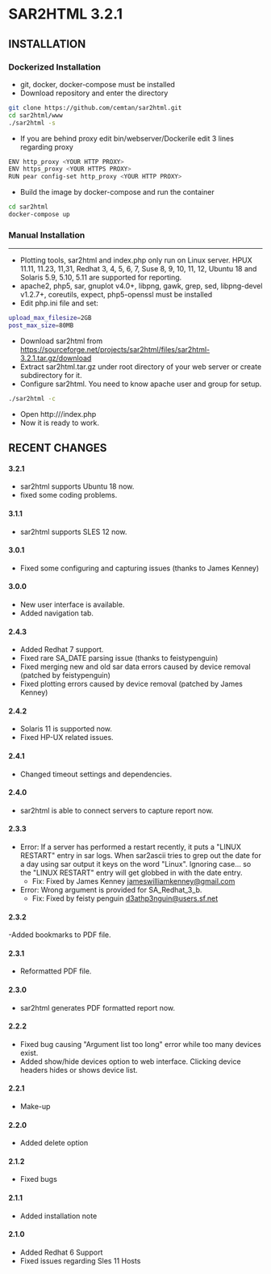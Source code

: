 # SAR2HTML 3.2.1

## INSTALLATION

### Dockerized Installation
- git, docker, docker-compose must be installed
- Download repository and enter the directory
```bash
git clone https://github.com/cemtan/sar2html.git
cd sar2html/www
./sar2html -s
```
- If you are behind proxy edit bin/webserver/Dockerile edit 3 lines regarding proxy 
```bash
ENV http_proxy <YOUR HTTP PROXY>
ENV https_proxy <YOUR HTTPS PROXY>
RUN pear config-set http_proxy <YOUR HTTP PROXY>
```
- Build the image by docker-compose and run the container
```bash
cd sar2html
docker-compose up
```
### Manual Installation
-------------------
- Plotting tools, sar2html and index.php only run on Linux server. HPUX 11.11, 11.23, 11,31, Redhat 3, 4, 5, 6, 7, Suse 8, 9, 10, 11, 12, Ubuntu 18 and Solaris 5.9, 5.10, 5.11 are supported for reporting.
- apache2, php5, sar, gnuplot v4.0+, libpng, gawk, grep, sed, libpng-devel v1.2.7+, coreutils, expect, php5-openssl must be installed
- Edit php.ini file and set:
```bash
upload_max_filesize=2GB
post_max_size=80MB
```
- Download sar2html from https://sourceforge.net/projects/sar2html/files/sar2html-3.2.1.tar.gz/download
- Extract sar2html.tar.gz under root directory of your web server or create subdirectory for it.
- Configure sar2html. You need to know apache user and group for setup.
```bash
./sar2html -c
```
- Open http://<IP ADDRESS OF WEB SERVER>/index.php
- Now it is ready to work.

## RECENT CHANGES
#### 3.2.1
- sar2html supports Ubuntu 18 now.
- fixed some coding problems.
#### 3.1.1
- sar2html supports SLES 12 now.
#### 3.0.1
- Fixed some configuring and capturing issues (thanks to James Kenney)
#### 3.0.0
- New user interface is available.
- Added navigation tab.
#### 2.4.3
- Added Redhat 7 support.
- Fixed rare SA_DATE parsing issue (thanks to feistypenguin)
- Fixed merging new and old sar data errors caused by device removal (patched by feistypenguin)
- Fixed plotting errors caused by device removal (patched by James Kenney)
#### 2.4.2
- Solaris 11 is supported now.
- Fixed HP-UX related issues. 
#### 2.4.1
- Changed timeout settings and dependencies.
#### 2.4.0
- sar2html is able to connect servers to capture report now.
#### 2.3.3
- Error: If a server has performed a restart recently, it puts a "LINUX RESTART" entry in sar logs. When sar2ascii tries to grep out the date for a day using sar output it keys on the word "Linux". Ignoring case... so the "LINUX RESTART" entry will get globbed in with the date entry.
  - Fix: 	Fixed by James Kenney <jameswilliamkenney@gmail.com>
- Error:	Wrong argument is provided for SA_Redhat_3_b.
  - Fix:	Fixed by feisty penguin <d3athp3nguin@users.sf.net>
#### 2.3.2
-Added bookmarks to PDF file.
#### 2.3.1
- Reformatted PDF file.
#### 2.3.0
- sar2html generates PDF formatted report now.
#### 2.2.2
- Fixed bug causing "Argument list too long" error while too many devices exist.
- Added show/hide devices option to web interface. Clicking device headers hides or shows device list.
#### 2.2.1
- Make-up
#### 2.2.0
- Added delete option
#### 2.1.2
- Fixed bugs
#### 2.1.1
- Added installation note
#### 2.1.0
- Added Redhat 6 Support
- Fixed issues regarding Sles 11 Hosts
